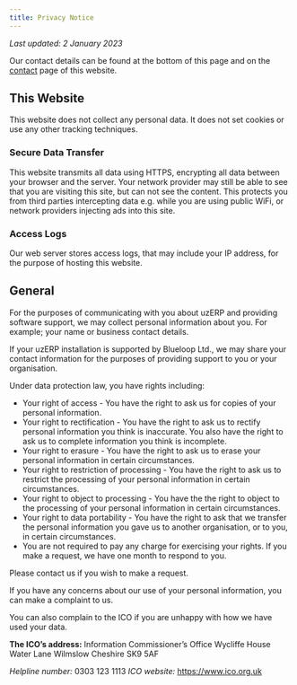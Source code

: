 ```yaml
---
title: Privacy Notice
---
```


*Last updated: 2 January 2023*

Our contact details can be found at the bottom of this page and on the [contact](/contact/) page of this website.

## This Website

This website does not collect any personal data. It does not set cookies or use any other tracking techniques.

### Secure Data Transfer

This website transmits all data using HTTPS, encrypting all data between your browser and the server. Your network provider may still be able to see that you are visiting this site, but can not see the content. This protects you from third parties intercepting data e.g. while you are using public WiFi, or network providers injecting ads into this site.

### Access Logs

Our web server stores access logs, that may include your IP address, for the purpose of hosting this website.

## General

For the purposes of communicating with you about uzERP and providing software support, we may collect personal information about you. For example; your name or business contact details.

If your uzERP installation is supported by Blueloop Ltd., we may share your contact information for the purposes of providing support to you or your organisation.

Under data protection law, you have rights including:

- Your right of access - You have the right to ask us for copies of your personal information. 
- Your right to rectification - You have the right to ask us to rectify personal information you think is inaccurate. You also have the right to ask us to complete information you think is incomplete. 
- Your right to erasure - You have the right to ask us to erase your personal information in certain circumstances. 
- Your right to restriction of processing - You have the right to ask us to restrict the processing of your personal information in certain circumstances. 
- Your right to object to processing - You have the the right to object to the processing of your personal information in certain circumstances.
- Your right to data portability - You have the right to ask that we transfer the personal information you gave us to another organisation, or to you, in certain circumstances.
- You are not required to pay any charge for exercising your rights. If you make a request, we have one month to respond to you.

Please contact us if you wish to make a request.

If you have any concerns about our use of your personal information, you can make a complaint to us.

You can also complain to the ICO if you are unhappy with how we have used your data.

**The ICO’s address:**
Information Commissioner’s Office
Wycliffe House
Water Lane
Wilmslow
Cheshire
SK9 5AF

*Helpline number:* 0303 123 1113
*ICO website:* https://www.ico.org.uk